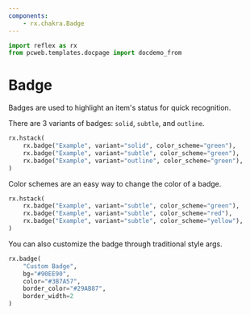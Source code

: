 ```yaml
---
components:
    - rx.chakra.Badge
---
```


```python exec
import reflex as rx
from pcweb.templates.docpage import docdemo_from
```

# Badge

Badges are used to highlight an item's status for quick recognition.

There are 3 variants of badges: `solid`, `subtle`, and `outline`. 

```python demo
rx.hstack(
    rx.badge("Example", variant="solid", color_scheme="green"),
    rx.badge("Example", variant="subtle", color_scheme="green"),
    rx.badge("Example", variant="outline", color_scheme="green"),
)
```

Color schemes are an easy way to change the color of a badge.

```python demo
rx.hstack(
    rx.badge("Example", variant="subtle", color_scheme="green"),
    rx.badge("Example", variant="subtle", color_scheme="red"),
    rx.badge("Example", variant="subtle", color_scheme="yellow"),
)
```

You can also customize the badge through traditional style args.

```python demo
rx.badge(
    "Custom Badge", 
    bg="#90EE90",
    color="#3B7A57",
    border_color="#29AB87",
    border_width=2
)
```
